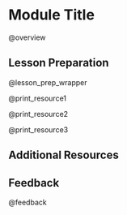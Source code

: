 <!--

author:   Your Name
email:    email@chop.edu
version:  0.0.0
current_version_description: Brief description of why this version exists
module_type: wrapper
docs_version: 1.1.0
language: en
narrator: UK English Female
mode: Textbook

title: Module Title

comment:  This is a short, focused description of the module.

long_description: This is a longer description, which should be understandable for a lay audience.

estimated_time_in_minutes: 

@pre_reqs
List any skills or knowledge needed to complete this module here.
@end

@learning_objectives  
After completion of this module, learners will be able to:

- identify key elements
- create a product
- do a task
- articulate the rationale for something
@end

@version_history 

Previous versions: 

- [x.x.x](link): that version's current version description
- [x.x.x](link): that version's current version description
- [x.x.x](link): that version's current version description
@end

resource1_name: 
resource1_description: 
resource1_wellvetted: 
resource1_wellvetted_text: 
resource1_maintained: 
resource1_maintained_text: 
resource1_stablesupport: 
resource1_stablesupport_text: 
resource1_a11y_issues: 


@module_structure
1. Part 1
2. Part 2
3. Part 3
@end

import: https://raw.githubusercontent.com/arcus/education_modules/joy-versioning-info/_module_templates/macros.md
import: https://raw.githubusercontent.com/arcus/education_modules/joy-versioning-info/_module_templates/macros_wrapper.md
-->

# Module Title

@overview

## Lesson Preparation

@lesson_prep_wrapper

@print_resource1

@print_resource2

@print_resource3

## Additional Resources

## Feedback

@feedback

